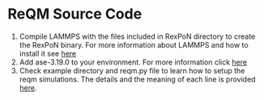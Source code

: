 # ReQM Source Code 

1) Compile LAMMPS with the files included in RexPoN directory to create the RexPoN binary. For more information about LAMMPS and how to install it see [here](https://lammps.sandia.gov/doc/Manual.html)
2) Add ase-3.19.0 to your environment. For more information click [here](https://wiki.fysik.dtu.dk/ase/)
3) Check example directory and reqm.py file to learn how to setup the reqm simulations. The details and the meaning of each line is provided [here](https://wiki.fysik.dtu.dk/ase/). 



